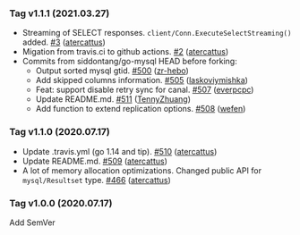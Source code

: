 ### Tag v1.1.1 (2021.03.27)
* Streaming of SELECT responses. `client/Conn.ExecuteSelectStreaming()` added. [#3](https://github.com/atercattus/go-mysql/pull/3) ([atercattus](https://github.com/atercattus))
* Migation from travis.ci to github actions. [#2](https://github.com/atercattus/go-mysql/pull/2) ([atercattus](https://github.com/atercattus))
* Commits from siddontang/go-mysql HEAD before forking:
  - Output sorted mysql gtid. [#500](https://github.com/siddontang/go-mysql/pull/500) ([zr-hebo](https://github.com/zr-hebo))
  - Add skipped columns information. [#505](https://github.com/siddontang/go-mysql/pull/505) ([laskoviymishka](https://github.com/laskoviymishka))
  - Feat: support disable retry sync for canal. [#507](https://github.com/siddontang/go-mysql/pull/507) ([everpcpc](https://github.com/everpcpc))
  - Update README.md. [#511](https://github.com/siddontang/go-mysql/pull/511) ([TennyZhuang](https://github.com/TennyZhuang))
  - Add function to extend replication options. [#508](https://github.com/siddontang/go-mysql/pull/508) ([wefen](https://github.com/wefen))

### Tag v1.1.0 (2020.07.17)
* Update .travis.yml (go 1.14 and tip). [#510](https://github.com/siddontang/go-mysql/pull/510) ([atercattus](https://github.com/atercattus))
* Update README.md. [#509](https://github.com/siddontang/go-mysql/pull/509) ([atercattus](https://github.com/atercattus))
* A lot of memory allocation optimizations. Changed public API for `mysql/Resultset` type. [#466](https://github.com/siddontang/go-mysql/pull/466) ([atercattus](https://github.com/atercattus))

### Tag v1.0.0 (2020.07.17)
Add SemVer

